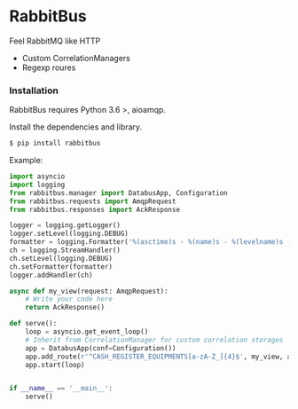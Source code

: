 # RabbitBus

Feel RabbitMQ like HTTP

  - Custom CorrelationManagers
  - Regexp roures


### Installation

RabbitBus requires Python 3.6 >, aioamqp.

Install the dependencies and library.

```sh
$ pip install rabbitbus
```

Example:

```python
import asyncio
import logging
from rabbitbus.manager import DatabusApp, Configuration
from rabbitbus.requests import AmqpRequest
from rabbitbus.responses import AckResponse

logger = logging.getLogger()
logger.setLevel(logging.DEBUG)
formatter = logging.Formatter('%(asctime)s - %(name)s - %(levelname)s - %(message)s')
ch = logging.StreamHandler()
ch.setLevel(logging.DEBUG)
ch.setFormatter(formatter)
logger.addHandler(ch)

async def my_view(request: AmqpRequest):
    # Write your code here
    return AckResponse()

def serve():
    loop = asyncio.get_event_loop()
    # Inherit from CorrelationManager for custom correlation storages
    app = DatabusApp(conf=Configuration())
    app.add_route(r'^CASH_REGISTER_EQUIPMENTS[a-zA-Z_]{4}$', my_view, as_list=True)
    app.start(loop)


if __name__ == '__main__':
    serve()
```
